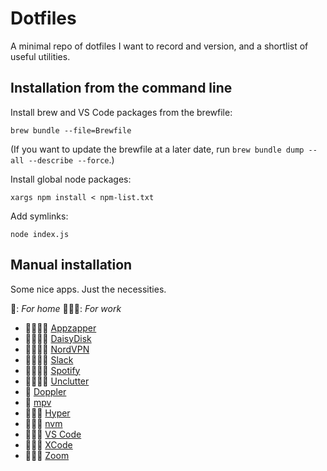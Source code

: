 # Dotfiles

A minimal repo of dotfiles I want to record and version, and a shortlist of useful utilities.

## Installation from the command line

Install brew and VS Code packages from the brewfile:

```shell
brew bundle --file=Brewfile
```

(If you want to update the brewfile at a later date, run `brew bundle dump --all --describe --force`.)

Install global node packages:

```shell
xargs npm install < npm-list.txt
```

Add symlinks:

```shell
node index.js
```

## Manual installation

Some nice apps. Just the necessities.

🏡: _For home_ 🧑🏽‍💻: _For work_

- 🏡🧑🏽‍💻 [Appzapper](https://www.appzapper.com/)
- 🏡🧑🏽‍💻 [DaisyDisk](https://daisydiskapp.com/)
- 🏡🧑🏽‍💻 [NordVPN](https://nordvpn.com/)
- 🏡🧑🏽‍💻 [Slack](https://slack.com/)
- 🏡🧑🏽‍💻 [Spotify](https://spotify.com/)
- 🏡🧑🏽‍💻 [Unclutter](https://unclutterapp.com/)
- 🏡 [Doppler](https://brushedtype.co/doppler/)
- 🏡 [mpv](https://mpv.io/installation/)
- 🧑🏽‍💻 [Hyper](https://hyper.is/)
- 🧑🏽‍💻 [nvm](https://github.com/nvm-sh/nvm)
- 🧑🏽‍💻 [VS Code](https://code.visualstudio.com/)
- 🧑🏽‍💻 [XCode](https://apps.apple.com/us/app/xcode/id497799835?mt=12/)
- 🧑🏽‍💻 [Zoom](https://zoom.us/download?os=mac/)
